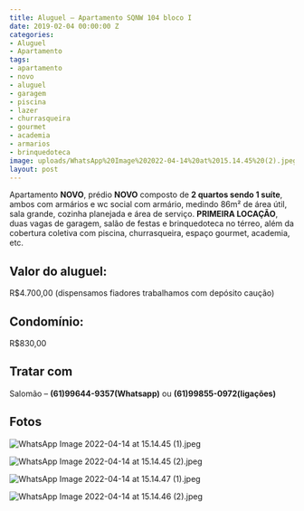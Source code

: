 ```yaml
---
title: Aluguel – Apartamento SQNW 104 bloco I
date: 2019-02-04 00:00:00 Z
categories:
- Aluguel
- Apartamento
tags:
- apartamento
- novo
- aluguel
- garagem
- piscina
- lazer
- churrasqueira
- gourmet
- academia
- armarios
- brinquedoteca
image: uploads/WhatsApp%20Image%202022-04-14%20at%2015.14.45%20(2).jpeg
layout: post
---
```


Apartamento **NOVO**, prédio **NOVO** composto de **2 quartos sendo 1 suíte**, ambos com armários e wc social com armário, medindo 86m² de área útil, sala grande, cozinha planejada e área de serviço. **PRIMEIRA LOCAÇÃO**,  duas vagas de garagem, salão de festas e brinquedoteca no térreo, além da cobertura coletiva com piscina, churrasqueira, espaço gourmet, academia, etc.

## **Valor do aluguel:** 
R$4.700,00 (dispensamos fiadores trabalhamos com depósito caução) 

## **Condomínio:** 
R$830,00

## **Tratar com**  
Salomão – **(61)99644-9357(Whatsapp)** ou **(61)99855-0972(ligações)**


## **Fotos**

![WhatsApp Image 2022-04-14 at 15.14.45 (1).jpeg](/uploads/WhatsApp%20Image%202022-04-14%20at%2015.14.45%20(1).jpeg)

![WhatsApp Image 2022-04-14 at 15.14.45 (2).jpeg](/uploads/WhatsApp%20Image%202022-04-14%20at%2015.14.45%20(2).jpeg)

![WhatsApp Image 2022-04-14 at 15.14.47 (1).jpeg](/uploads/WhatsApp%20Image%202022-04-14%20at%2015.14.47%20(1).jpeg)
 
![WhatsApp Image 2022-04-14 at 15.14.46 (2).jpeg](/uploads/WhatsApp%20Image%202022-04-14%20at%2015.14.46%20(2).jpeg)